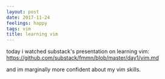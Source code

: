 ```yaml
---
layout: post
date: 2017-11-24
feelings: happy
tags: vim
title: learning vim
---
```


today i watched substack's presentation on learning vim: <https://github.com/substack/fmmn/blob/master/day1/vim.md>

and im marginally more confident about my vim skills.
